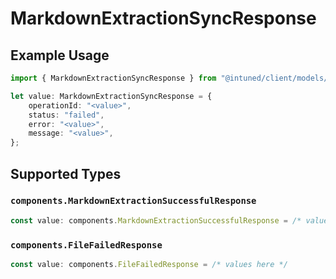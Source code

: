 # MarkdownExtractionSyncResponse

## Example Usage

```typescript
import { MarkdownExtractionSyncResponse } from "@intuned/client/models/components";

let value: MarkdownExtractionSyncResponse = {
    operationId: "<value>",
    status: "failed",
    error: "<value>",
    message: "<value>",
};
```

## Supported Types

### `components.MarkdownExtractionSuccessfulResponse`

```typescript
const value: components.MarkdownExtractionSuccessfulResponse = /* values here */
```

### `components.FileFailedResponse`

```typescript
const value: components.FileFailedResponse = /* values here */
```

